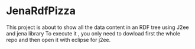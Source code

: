 # JenaRdfPizza
This project is about to show all the data content in an RDF tree using J2ee and jena library
To execute it , you only need to dowload first the whole repo and then open it with eclipse for j2ee.

